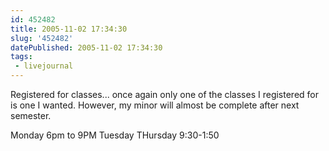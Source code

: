 ```yaml
---
id: 452482
title: 2005-11-02 17:34:30
slug: '452482'
datePublished: 2005-11-02 17:34:30
tags:
 - livejournal
---
```


Registered for classes... once again only one of the classes I registered for is one I wanted. However, my minor will almost be complete after next semester.

Monday 6pm to 9PM
Tuesday THursday 9:30-1:50
